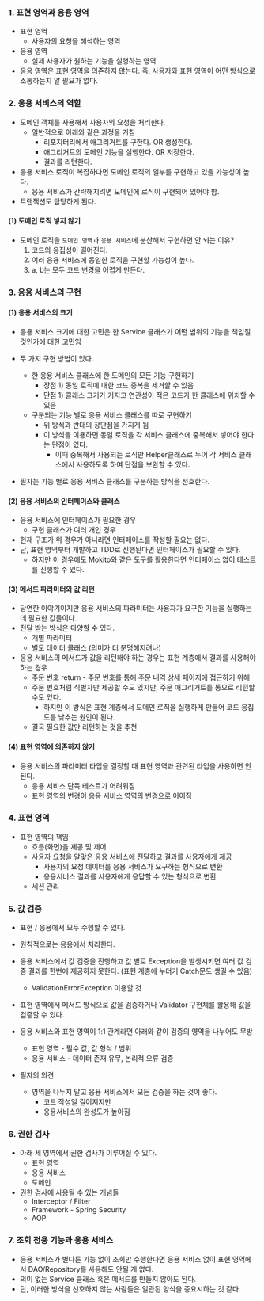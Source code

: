 ### 1. 표현 영역과 응용 영역

- 표현 영역
  - 사용자의 요청을 해석하는 영역
- 응용 영역
  - 실제 사용자가 원하는 기능을 실행하는 영역
- 응용 영역은 표현 영역을 의존하지 않는다. 즉, 사용자와 표현 영역이 어떤 방식으로 소통하는지 알 필요가 없다.





### 2. 응용 서비스의 역할

- 도메인 객체를 사용해서 사용자의 요청을 처리한다.
  - 일반적으로 아래와 같은 과정을 거침
    - 리포지터리에서 애그리거트를 구한다. OR 생성한다.
    - 애그리거트의 도메인 기능을 실행한다. OR 저장한다.
    - 결과를 리턴한다.
- 응용 서비스 로직이 복잡하다면 도메인 로직의 일부를 구현하고 있을 가능성이 높다.
  - 응용 서비스가 간략해지려면 도메인에 로직이 구현되어 있어야 함.
- 트랜잭션도 담당하게 된다.



#### (1) 도메인 로직 넣지 않기

- 도메인 로직을 `도메인 영역`과 `응용 서비스`에 분산해서 구현하면 안 되는 이유?
  1. 코드의 응집성이 떨어진다.
  2. 여러 응용 서비스에 동일한 로직을 구현할 가능성이 높다.
  3. a, b는 모두 코드 변경을 어렵게 만든다.





### 3. 응용 서비스의 구현

#### (1) 응용 서비스의 크기

- 응용 서비스 크기에 대한 고민은 한 Service 클래스가 어떤 범위의 기능을 책임질 것인가에 대한 고민임
- 두 가지 구현 방법이 있다.
  - 한 응용 서비스 클래스에 한 도메인의 모든 기능 구현하기
    - 장점 1) 동일 로직에 대한 코드 중복을 제거할 수 있음
    - 단점 1) 클래스 크기가 커지고 연관성이 적은 코드가 한 클래스에 위치할 수 있음
  - 구분되는 기능 별로 응용 서비스 클래스를 따로 구현하기
    - 위 방식과 반대의 장단점을 가지게 됨
    - 이 방식을 이용하면 동일 로직을 각 서비스 클래스에 중복해서 넣어야 한다는 단점이 있다.
      - 이때 중복해서 사용되는 로직만 Helper클래스로 두어 각 서비스 클래스에서 사용하도록 하여 단점을 보완할 수 있다.



- 필자는 기능 별로 응용 서비스 클래스를 구분하는 방식을 선호한다.





#### (2) 응용 서비스의 인터페이스와 클래스

- 응용 서비스에 인터페이스가 필요한 경우
  - 구현 클래스가 여러 개인 경우
- 현재 구조가 위 경우가 아니라면 인터페이스를 작성할 필요는 없다.
- 단, 표현 영역부터 개발하고 TDD로 진행된다면 인터페이스가 필요할 수 있다.
  - 하지만 이 경우에도 Mokito와 같은 도구를 활용한다면 인터페이스 없이 테스트를 진행할 수 있다.





#### (3) 메서드 파라미터와 값 리턴

- 당연한 이야기이지만 응용 서비스의 파라미터는 사용자가 요구한 기능을 실행하는데 필요한 값들이다.
- 전달 받는 방식은 다양할 수 있다.
  - 개별 파라미터
  - 별도 데이터 클래스 (의미가 더 분명해지려나)
- 응용 서비스의 메서드가 값을 리턴해야 하는 경우는 표현 계층에서 결과를 사용해야하는 경우
  - 주문 번호 return - 주문 번호를 통해 주문 내역 상세 페이지에 접근하기 위해
  - 주문 번호처럼 식별자만 제공할 수도 있지만, 주문 애그리거트를 통으로 리턴할 수도 있다.
    - 하지만 이 방식은 표현 계층에서 도메인 로직을 실행하게 만들어 코드 응집도를 낮추는 원인이 된다.
  - 결국 필요한 값만 리턴하는 것을 추천





#### (4) 표현 영역에 의존하지 않기

- 응용 서비스의 파라미터 타입을 결정할 때 표현 영역과 관련된 타입을 사용하면 안 된다.
  - 응용 서비스 단독 테스트가 어려워짐
  - 표현 영역의 변경이 응용 서비스 영역의 변경으로 이어짐





### 4. 표현 영역

- 표현 영역의 책임
  - 흐름(화면)을 제공 및 제어
  - 사용자 요청을 알맞은 응용 서비스에 전달하고 결과를 사용자에게 제공
    - 사용자의 요청 데이터를 응용 서비스가 요구하는 형식으로 변환
    - 응용서비스 결과를 사용자에게 응답할 수 있는 형식으로 변환
  - 세션 관리





### 5. 값 검증

- 표현 / 응용에서 모두 수행할 수 있다.
- 원칙적으로는 응용에서 처리한다.
- 응용 서비스에서 값 검증을 진행하고 값 별로 Exception을 발생시키면 여러 값 검증 결과를 한번에 제공하지 못한다. (표현 계층에 누더기 Catch문도 생길 수 있음)
  - ValidationErrorException 이용할 것
- 표현 영역에서 메서드 방식으로 값을 검증하거나 Validator 구현체를 활용해 값을 검증할 수 있다.
- 응용 서비스와 표현 영역이 1:1 관계라면 아래와 같이 검증의 영역을 나누어도 무방
  - 표현 영역 - 필수 값, 값 형식 / 범위
  - 응용 서비스 - 데이터 존재 유무, 논리적 오류 검증



- 필자의 의견
  - 영역을 나누지 말고 응용 서비스에서 모든 검증을 하는 것이 좋다.
    - 코드 작성일 길어지지만
    - 응용서비스의 완성도가 높아짐



### 6. 권한 검사

- 아래 세 영역에서 권한 검사가 이루어질 수 있다.
  - 표현 영역
  - 응용 서비스
  - 도메인
- 권한 검사에 사용될 수 있는 개념들
  - Interceptor / Filter
  - Framework - Spring Security
  - AOP



### 7. 조회 전용 기능과 응용 서비스

- 응용 서비스가 별다른 기능 없이 조회만 수행한다면 응용 서비스 없이 표현 영역에서 DAO/Repository를 사용해도 안될 게 없다.
- 의미 없는 Service 클래스 혹은 메서드를 만들지 않아도 된다.
- 단, 이러한 방식을 선호하지 않는 사람들은 일관된 양식을 중요시하는 것 같다.

